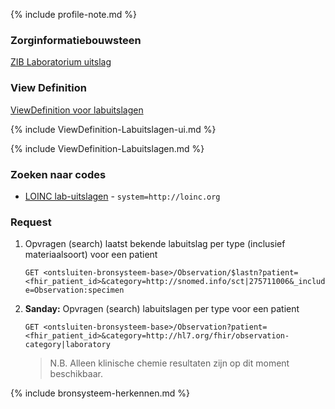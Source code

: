 {% include profile-note.md %}

### Zorginformatiebouwsteen

[ZIB Laboratorium uitslag](https://zibs.nl/wiki/LaboratoriumUitslag-v4.1(2017NL))

### View Definition

[ViewDefinition voor labuitslagen](ViewDefinition-Labuitslagen.json)

{% include ViewDefinition-Labuitslagen-ui.md %}

{% include ViewDefinition-Labuitslagen.md %}

### Zoeken naar codes

* [LOINC lab-uitslagen](https://terminologie.nictiz.nl/art-decor/loinc) - `system=http://loinc.org`

### Request

1. Opvragen (search) laatst bekende labuitslag per type (inclusief materiaalsoort) voor een patient

    `GET <ontsluiten-bronsysteem-base>/Observation/$lastn?patient=<fhir_patient_id>&category=http://snomed.info/sct|275711006&_include=Observation:specimen`

1. **Sanday:** Opvragen (search) labuitslagen per type voor een patient

    `GET <ontsluiten-bronsysteem-base>/Observation?patient=<fhir_patient_id>&category=http://hl7.org/fhir/observation-category|laboratory`

    <blockquote class="stu-note" markdown="1">
    N.B. Alleen klinische chemie resultaten zijn op dit moment beschikbaar.
    </blockquote>

{% include bronsysteem-herkennen.md %}